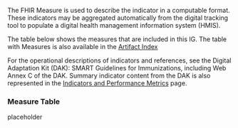 The FHIR Measure is used to describe the indicator in a computable format. These indicators may be aggregated automatically from the digital tracking tool to populate a digital health management information system (HMIS). 

The table below shows the measures that are included in this IG. The table with Measures is also available in the [Artifact Index](artifacts.html)

For the operational descriptions of indicators and references, see the Digital Adaptation Kit (DAK): SMART Guidelines for Immunizations, including Web Annex C of the DAK. Summary indicator content from the DAK is also represented in the <a href="indicators.html">Indicators and Performance Metrics</a> page. 

### Measure Table
placeholder




